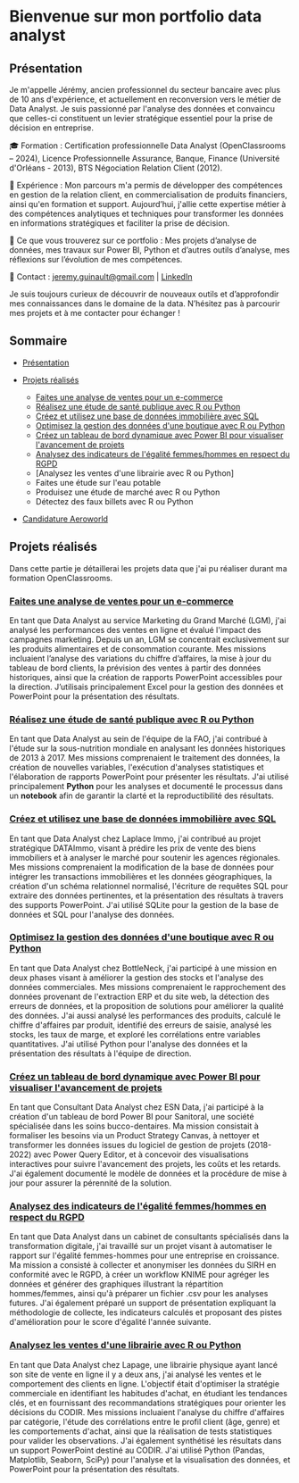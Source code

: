 # Bienvenue sur mon portfolio data analyst

## Présentation

Je m'appelle Jérémy, ancien professionnel du secteur bancaire avec plus de 10 ans d'expérience, et actuellement en reconversion vers le métier de Data Analyst. Je suis passionné par l'analyse des données et convaincu que celles-ci constituent un levier stratégique essentiel pour la prise de décision en entreprise.

🎓 Formation : Certification professionnelle Data Analyst (OpenClassrooms – 2024), Licence Professionnelle Assurance, Banque, Finance (Université d'Orléans - 2013), BTS Négociation Relation Client (2012).

💼 Expérience : Mon parcours m'a permis de développer des compétences en gestion de la relation client, en commercialisation de produits financiers, ainsi qu'en formation et support. Aujourd’hui, j'allie cette expertise métier à des compétences analytiques et techniques pour transformer les données en informations stratégiques et faciliter la prise de décision.

🚀 Ce que vous trouverez sur ce portfolio :
Mes projets d’analyse de données,
mes travaux sur Power BI, Python et d’autres outils d’analyse,
mes réflexions sur l’évolution de mes compétences.

📩 Contact : jeremy.guinault@gmail.com | [LinkedIn](https://www.linkedin.com/in/jeremy-guinault-384360114/)

Je suis toujours curieux de découvrir de nouveaux outils et d’approfondir mes connaissances dans le domaine de la data. N’hésitez pas à parcourir mes projets et à me contacter pour échanger !

## Sommaire

* [Présentation](https://github.com/Jeremygnlt/portfolio-data-analyst/tree/main?tab=readme-ov-file#pr%C3%A9sentation) 

* [Projets réalisés](https://github.com/Jeremygnlt/portfolio-data-analyst/tree/main?tab=readme-ov-file#projets-r%C3%A9alis%C3%A9s)
  * [Faites une analyse de ventes pour un e-commerce](https://github.com/Jeremygnlt/portfolio-data-analyst/blob/main/README.md#faites-une-analyse-de-ventes-pour-un-e-commerce)
  * [Réalisez une étude de santé publique avec R ou Python](https://github.com/Jeremygnlt/portfolio-data-analyst/tree/main?tab=readme-ov-file#r%C3%A9alisez-une-%C3%A9tude-de-sant%C3%A9-publique-avec-r-ou-python)
  * [Créez et utilisez une base de données immobilière avec SQL](https://github.com/Jeremygnlt/portfolio-data-analyst/blob/main/README.md#cr%C3%A9ez-et-utilisez-une-base-de-donn%C3%A9es-immobili%C3%A8re-avec-sql)
  * [Optimisez la gestion des données d'une boutique avec R ou Python](https://github.com/Jeremygnlt/portfolio-data-analyst/blob/main/README.md#optimisez-la-gestion-des-donn%C3%A9es-dune-boutique-avec-r-ou-python)
  * [Créez un tableau de bord dynamique avec Power BI pour visualiser l'avancement de projets](https://github.com/Jeremygnlt/portfolio-data-analyst/blob/main/README.md#cr%C3%A9ez-un-tableau-de-bord-dynamique-avec-power-bi-pour-visualiser-lavancement-de-projets)
  * [Analysez des indicateurs de l'égalité femmes/hommes en respect du RGPD](https://github.com/Jeremygnlt/portfolio-data-analyst/blob/main/README.md#analysez-des-indicateurs-de-l%C3%A9galit%C3%A9-femmeshommes-en-respect-du-rgpd)
  * [Analysez les ventes d'une librairie avec R ou Python]
  * Faites une étude sur l'eau potable
  * Produisez une étude de marché avec R ou Python
  * Détectez des faux billets avec R ou Python
  

* [Candidature Aeroworld](https://github.com/Jeremygnlt/portfolio-data-analyst/tree/main/Candidature%20Aeroworld)

## Projets réalisés
Dans cette partie je détaillerai les projets data que j'ai pu réaliser durant ma formation OpenClassrooms.

### [Faites une analyse de ventes pour un e-commerce](https://github.com/Jeremygnlt/portfolio-data-analyst/tree/main/Faites%20une%20analyse%20de%20ventes%20pour%20un%20e-commerce)
En tant que Data Analyst au service Marketing du Grand Marché (LGM), j'ai analysé les performances des ventes en ligne et évalué l'impact des campagnes marketing. Depuis un an, LGM se concentrait exclusivement sur les produits alimentaires et de consommation courante. Mes missions incluaient l’analyse des variations du chiffre d’affaires, la mise à jour du tableau de bord clients, la prévision des ventes à partir des données historiques, ainsi que la création de rapports PowerPoint accessibles pour la direction. J’utilisais principalement Excel pour la gestion des données et PowerPoint pour la présentation des résultats.

### [Réalisez une étude de santé publique avec R ou Python](https://github.com/Jeremygnlt/portfolio-data-analyst/tree/main/R%C3%A9alisez%20une%20%C3%A9tude%20de%20sant%C3%A9%20publique%20avec%20R%20ou%20Python)
En tant que Data Analyst au sein de l'équipe de la FAO, j'ai contribué à l'étude sur la sous-nutrition mondiale en analysant les données historiques de 2013 à 2017. Mes missions comprenaient le traitement des données, la création de nouvelles variables, l'exécution d'analyses statistiques et l'élaboration de rapports PowerPoint pour présenter les résultats. J'ai utilisé principalement **Python** pour les analyses et documenté le processus dans un **notebook** afin de garantir la clarté et la reproductibilité des résultats.

### [Créez et utilisez une base de données immobilière avec SQL](https://github.com/Jeremygnlt/portfolio-data-analyst/tree/main/Cr%C3%A9ez%20et%20utilisez%20une%20base%20de%20donn%C3%A9es%20immobili%C3%A8re%20avec%20SQL)
En tant que Data Analyst chez Laplace Immo, j'ai contribué au projet stratégique DATAImmo, visant à prédire les prix de vente des biens immobiliers et à analyser le marché pour soutenir les agences régionales. Mes missions comprenaient la modification de la base de données pour intégrer les transactions immobilières et les données géographiques, la création d'un schéma relationnel normalisé, l'écriture de requêtes SQL pour extraire des données pertinentes, et la présentation des résultats à travers des supports PowerPoint. J'ai utilisé SQLite pour la gestion de la base de données et SQL pour l'analyse des données.

### [Optimisez la gestion des données d'une boutique avec R ou Python](https://github.com/Jeremygnlt/portfolio-data-analyst/tree/main/Optimisez%20la%20gestion%20des%20donn%C3%A9es%20d'une%20boutique%20avec%20R%20ou%20Python)
En tant que Data Analyst chez BottleNeck, j'ai participé à une mission en deux phases visant à améliorer la gestion des stocks et l'analyse des données commerciales. Mes missions comprenaient le rapprochement des données provenant de l'extraction ERP et du site web, la détection des erreurs de données, et la proposition de solutions pour améliorer la qualité des données. J'ai aussi analysé les performances des produits, calculé le chiffre d'affaires par produit, identifié des erreurs de saisie, analysé les stocks, les taux de marge, et exploré les corrélations entre variables quantitatives. J'ai utilisé Python pour l'analyse des données et la présentation des résultats à l'équipe de direction.

### [Créez un tableau de bord dynamique avec Power BI pour visualiser l'avancement de projets](https://github.com/Jeremygnlt/portfolio-data-analyst/tree/main/Cr%C3%A9ez%20un%20tableau%20de%20bord%20dynamique%20avec%20Power%20BI%20pour%20visualiser%20l'avancement%20de%20projets)
En tant que Consultant Data Analyst chez ESN Data, j'ai participé à la création d'un tableau de bord Power BI pour Sanitoral, une société spécialisée dans les soins bucco-dentaires. Ma mission consistait à formaliser les besoins via un Product Strategy Canvas, à nettoyer et transformer les données issues du logiciel de gestion de projets (2018-2022) avec Power Query Editor, et à concevoir des visualisations interactives pour suivre l'avancement des projets, les coûts et les retards. J'ai également documenté le modèle de données et la procédure de mise à jour pour assurer la pérennité de la solution.

### [Analysez des indicateurs de l'égalité femmes/hommes en respect du RGPD](https://github.com/Jeremygnlt/portfolio-data-analyst/tree/main/Analysez%20des%20indicateurs%20de%20l'%C3%A9galit%C3%A9%20femmes%20hommes%20en%20respect%20du%20RGPD)
En tant que Data Analyst dans un cabinet de consultants spécialisés dans la transformation digitale, j'ai travaillé sur un projet visant à automatiser le rapport sur l'égalité femmes-hommes pour une entreprise en croissance. Ma mission a consisté à collecter et anonymiser les données du SIRH en conformité avec le RGPD, à créer un workflow KNIME pour agréger les données et générer des graphiques illustrant la répartition hommes/femmes, ainsi qu'à préparer un fichier .csv pour les analyses futures. J'ai également préparé un support de présentation expliquant la méthodologie de collecte, les indicateurs calculés et proposant des pistes d'amélioration pour le score d'égalité l'année suivante.

### [Analysez les ventes d'une librairie avec R ou Python](https://github.com/Jeremygnlt/portfolio-data-analyst/tree/main/Analysez%20les%20ventes%20d'une%20librairie%20avec%20R%20ou%20Python)
En tant que Data Analyst chez Lapage, une librairie physique ayant lancé son site de vente en ligne il y a deux ans, j'ai analysé les ventes et le comportement des clients en ligne. L'objectif était d'optimiser la stratégie commerciale en identifiant les habitudes d'achat, en étudiant les tendances clés, et en fournissant des recommandations stratégiques pour orienter les décisions du CODIR.
Mes missions incluaient l'analyse du chiffre d'affaires par catégorie, l'étude des corrélations entre le profil client (âge, genre) et les comportements d'achat, ainsi que la réalisation de tests statistiques pour valider les observations. J'ai également synthétisé les résultats dans un support PowerPoint destiné au CODIR.
J'ai utilisé Python (Pandas, Matplotlib, Seaborn, SciPy) pour l'analyse et la visualisation des données, et PowerPoint pour la présentation des résultats.
